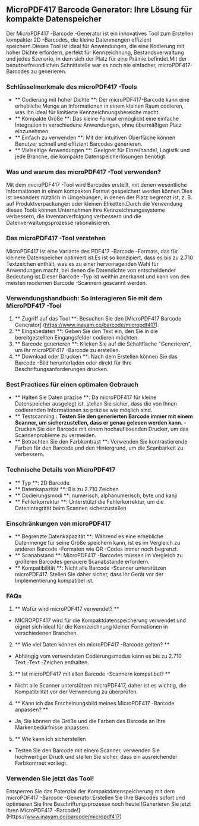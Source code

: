 ## MicroPDF417 Barcode Generator: Ihre Lösung für kompakte Datenspeicher

Der MicroPDF417 -Barcode -Generator ist ein innovatives Tool zum Erstellen kompakter 2D -Barcodes, die kleine Datenmengen effizient speichern.Dieses Tool ist ideal für Anwendungen, die eine Kodierung mit hoher Dichte erfordern, perfekt für Kennzeichnung, Bestandsverwaltung und jedes Szenario, in dem sich der Platz für eine Prämie befindet.Mit der benutzerfreundlichen Schnittstelle war es noch nie einfacher, microPDF417-Barcodes zu generieren.

### Schlüsselmerkmale des microPDF417 -Tools

- ** Codierung mit hoher Dichte **: Der microPDF417-Barcode kann eine erhebliche Menge an Informationen in einem kleinen Raum codieren, was ihn ideal für limitierte Kennzeichnungsbereiche macht.
- ** Kompakte Größe **: Das kleine Format ermöglicht eine einfache Integration in verschiedene Anwendungen, ohne übermäßigen Platz einzunehmen.
- ** Einfach zu verwenden **: Mit der intuitiven Oberfläche können Benutzer schnell und effizient Barcodes generieren.
- ** Vielseitige Anwendungen **: Geeignet für Einzelhandel, Logistik und jede Branche, die kompakte Datenspeicherlösungen benötigt.

### Was und warum das microPDF417 -Tool verwenden?

Mit dem microPDF417 -Tool wird Barcodes erstellt, mit denen wesentliche Informationen in einem kompakten Format gespeichert werden können.Dies ist besonders nützlich in Umgebungen, in denen der Platz begrenzt ist, z. B. auf Produktverpackungen oder kleinen Etiketten.Durch die Verwendung dieses Tools können Unternehmen ihre Kennzeichnungssysteme verbessern, die Inventarverfolgung verbessern und die Datenverwaltungsprozesse rationalisieren.

### Das microPDF417 -Tool verstehen

MicroPDF417 ist eine Variante des PDF417 -Barcode -Formats, das für kleinere Datenspeicher optimiert ist.Es ist so konzipiert, dass es bis zu 2.710 Textzeichen enthält, was es zu einer hervorragenden Wahl für Anwendungen macht, bei denen die Datendichte von entscheidender Bedeutung ist.Dieser Barcode -Typ ist weithin anerkannt und kann von den meisten modernen Barcode -Scannern gescannt werden.

### Verwendungshandbuch: So interagieren Sie mit dem MicroPDF417 -Tool

1. ** Zugriff auf das Tool **: Besuchen Sie den [MicroPDF417 Barcode Generator] (https://www.inayam.co/barcode/micropdf417).
2. ** Eingabedaten **: Geben Sie den Text ein, den Sie in die bereitgestellten Eingangsfelder codieren möchten.
3. ** Barcode generieren **: Klicken Sie auf die Schaltfläche "Generieren", um Ihr microPDF417 -Barcode zu erstellen.
4. ** Download oder Drucken **: Nach dem Erstellen können Sie das Barcode -Bild herunterladen oder direkt für Ihre Beschriftungsanforderungen drucken.

### Best Practices für einen optimalen Gebrauch

- ** Halten Sie Daten präzise **: Da microPDF417 für kleine Datenspeicher ausgelegt ist, stellen Sie sicher, dass die von Ihnen codierenden Informationen so präzise wie möglich sind.
- ** Testscanning **: Testen Sie den generierten Barcode immer mit einem Scanner, um sicherzustellen, dass er genau gelesen werden kann.
-** Drucken Sie den Barcode mit einem hochauflösenden Drucker, um das Scannenprobleme zu vermeiden.
- ** Betrachten Sie den Farbkontrast **: Verwenden Sie kontrastierende Farben für den Barcode und den Hintergrund, um die Scanbarkeit zu verbessern.

### Technische Details von MicroPDF417

- ** Typ **: 2D Barcode
- ** Datenkapazität **: Bis zu 2.710 Zeichen
- ** Codierungsmodi **: numerisch, alphanumerisch, byte und kanji
- ** Fehlerkorrektur **: Unterstützt die Fehlerkorrektur, um die Datenintegrität beim Scannen sicherzustellen

### Einschränkungen von microPDF417

- ** Begrenzte Datenkapazität **: Während es eine erhebliche Datenmenge für seine Größe speichern kann, ist es im Vergleich zu anderen Barcode -Formaten wie QR -Codes immer noch begrenzt.
- ** Scanabstand **: MicroPDF417 -Barcodes müssen im Vergleich zu größeren Barcodes genauere Scanabstände erfordern.
- ** Kompatibilität **: Nicht alle Barcode -Scanner unterstützen microPDF417. Stellen Sie daher sicher, dass Ihr Gerät vor der Implementierung kompatibel ist.

### FAQs

1. ** Wofür wird microPDF417 verwendet? **
- MICROPDF417 wird für die Kompaktdatenspeicherung verwendet und eignet sich ideal für die Kennzeichnung kleiner Formationen in verschiedenen Branchen.

2. ** Wie viel Daten können ein microPDF417 -Barcode gelten? **
- Abhängig vom verwendeten Codierungsmodus kann es bis zu 2.710 Text -Text -Zeichen enthalten.

3. ** Ist microPDF417 mit allen Barcode -Scannern kompatibel? **
- Nicht alle Scanner unterstützen microPDF417, daher ist es wichtig, die Kompatibilität vor der Verwendung zu überprüfen.

4. ** Kann ich das Erscheinungsbild meines MicroPDF417 -Barcode anpassen? **
- Ja, Sie können die Größe und die Farben des Barcode an Ihre Markenbedürfnisse anpassen.

5. ** Wie kann ich sicherstellen
- Testen Sie den Barcode mit einem Scanner, verwenden Sie hochwertiger Druck und stellen Sie sicher, dass ein ausreichender Farbkontrast vorliegt.

### Verwenden Sie jetzt das Tool!

Entsperren Sie das Potenzial der Kompaktdatenspeicherung mit dem microPDF417 -Barcode -Generator.Erstellen Sie Ihre Barcodes sofort und optimieren Sie Ihre Beschriftungsprozesse noch heute![Generieren Sie jetzt Ihren MicroPDF417 -Barcode!] (Https://www.inayam.co/barcode/micropdf417)